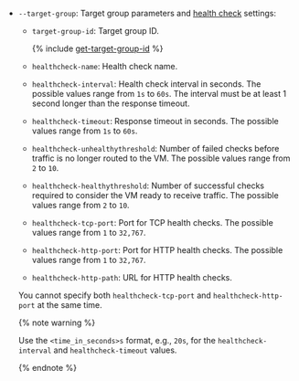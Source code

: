 * `--target-group`: Target group parameters and [health check](../../network-load-balancer/concepts/health-check.md) settings:
    * `target-group-id`: Target group ID.

      {% include [get-target-group-id](get-target-group-id.md) %}

    * `healthcheck-name`: Health check name.
    * `healthcheck-interval`: Health check interval in seconds. The possible values range from `1s` to `60s`. The interval must be at least 1 second longer than the response timeout. 
    * `healthcheck-timeout`: Response timeout in seconds. The possible values range from `1s` to `60s`.
    * `healthcheck-unhealthythreshold`: Number of failed checks before traffic is no longer routed to the VM. The possible values range from `2` to `10`.
    * `healthcheck-healthythreshold`: Number of successful checks required to consider the VM ready to receive traffic. The possible values range from `2` to `10`.
    * `healthcheck-tcp-port`: Port for TCP health checks. The possible values range from `1` to `32,767`.
    * `healthcheck-http-port`: Port for HTTP health checks. The possible values range from `1` to `32,767`.
    * `healthcheck-http-path`: URL for HTTP health checks.

    You cannot specify both `healthcheck-tcp-port` and `healthcheck-http-port` at the same time.

    {% note warning %}
    
    Use the `<time_in_seconds>s` format, e.g., `20s`, for the `healthcheck-interval` and `healthcheck-timeout` values.
    
    {% endnote %}
